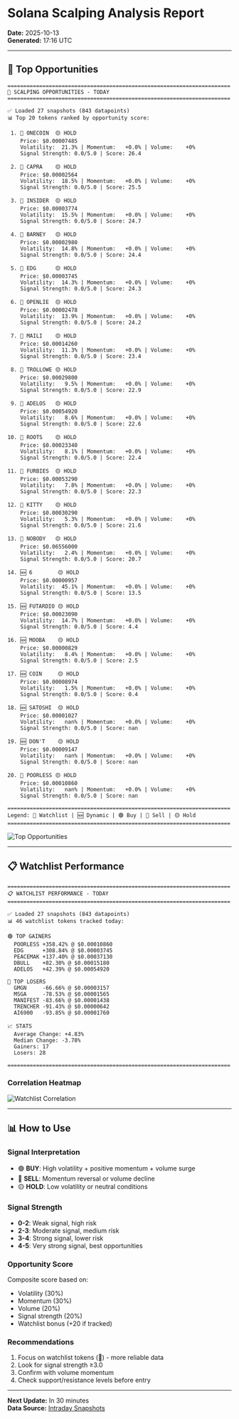 # Solana Scalping Analysis Report
**Date:** 2025-10-13  
**Generated:** 17:16 UTC

---

## 🎯 Top Opportunities

```
======================================================================
🎯 SCALPING OPPORTUNITIES - TODAY
======================================================================

✅ Loaded 27 snapshots (843 datapoints)
📊 Top 20 tokens ranked by opportunity score:

 1. 📌 ONECOIN  🟡 HOLD
    Price: $0.00007485
    Volatility:  21.3% | Momentum:   +0.0% | Volume:    +0%
    Signal Strength: 0.0/5.0 | Score: 26.4

 2. 📌 CAPRA    🟡 HOLD
    Price: $0.00002564
    Volatility:  18.5% | Momentum:   +0.0% | Volume:    +0%
    Signal Strength: 0.0/5.0 | Score: 25.5

 3. 📌 INSIDER  🟡 HOLD
    Price: $0.00003774
    Volatility:  15.5% | Momentum:   +0.0% | Volume:    +0%
    Signal Strength: 0.0/5.0 | Score: 24.7

 4. 📌 BARNEY   🟡 HOLD
    Price: $0.00002980
    Volatility:  14.8% | Momentum:   +0.0% | Volume:    +0%
    Signal Strength: 0.0/5.0 | Score: 24.4

 5. 📌 EDG      🟡 HOLD
    Price: $0.00003745
    Volatility:  14.3% | Momentum:   +0.0% | Volume:    +0%
    Signal Strength: 0.0/5.0 | Score: 24.3

 6. 📌 OPENLIE  🟡 HOLD
    Price: $0.00002478
    Volatility:  13.9% | Momentum:   +0.0% | Volume:    +0%
    Signal Strength: 0.0/5.0 | Score: 24.2

 7. 📌 MAILI    🟡 HOLD
    Price: $0.00014260
    Volatility:  11.3% | Momentum:   +0.0% | Volume:    +0%
    Signal Strength: 0.0/5.0 | Score: 23.4

 8. 📌 TROLLOWE 🟡 HOLD
    Price: $0.00029800
    Volatility:   9.5% | Momentum:   +0.0% | Volume:    +0%
    Signal Strength: 0.0/5.0 | Score: 22.9

 9. 📌 ADELOS   🟡 HOLD
    Price: $0.00054920
    Volatility:   8.6% | Momentum:   +0.0% | Volume:    +0%
    Signal Strength: 0.0/5.0 | Score: 22.6

10. 📌 ROOTS    🟡 HOLD
    Price: $0.00023340
    Volatility:   8.1% | Momentum:   +0.0% | Volume:    +0%
    Signal Strength: 0.0/5.0 | Score: 22.4

11. 📌 FURBIES  🟡 HOLD
    Price: $0.00053290
    Volatility:   7.8% | Momentum:   +0.0% | Volume:    +0%
    Signal Strength: 0.0/5.0 | Score: 22.3

12. 📌 KITTY    🟡 HOLD
    Price: $0.00030290
    Volatility:   5.3% | Momentum:   +0.0% | Volume:    +0%
    Signal Strength: 0.0/5.0 | Score: 21.6

13. 📌 NOBODY   🟡 HOLD
    Price: $0.06556000
    Volatility:   2.4% | Momentum:   +0.0% | Volume:    +0%
    Signal Strength: 0.0/5.0 | Score: 20.7

14. 🆕 6        🟡 HOLD
    Price: $0.00000957
    Volatility:  45.1% | Momentum:   +0.0% | Volume:    +0%
    Signal Strength: 0.0/5.0 | Score: 13.5

15. 🆕 FUTARDIO 🟡 HOLD
    Price: $0.00023090
    Volatility:  14.7% | Momentum:   +0.0% | Volume:    +0%
    Signal Strength: 0.0/5.0 | Score: 4.4

16. 🆕 MOOBA    🟡 HOLD
    Price: $0.00000829
    Volatility:   8.4% | Momentum:   +0.0% | Volume:    +0%
    Signal Strength: 0.0/5.0 | Score: 2.5

17. 🆕 COIN     🟡 HOLD
    Price: $0.00008974
    Volatility:   1.5% | Momentum:   +0.0% | Volume:    +0%
    Signal Strength: 0.0/5.0 | Score: 0.4

18. 🆕 SATOSHI  🟡 HOLD
    Price: $0.00001027
    Volatility:   nan% | Momentum:   +0.0% | Volume:    +0%
    Signal Strength: 0.0/5.0 | Score: nan

19. 🆕 DON'T    🟡 HOLD
    Price: $0.00009147
    Volatility:   nan% | Momentum:   +0.0% | Volume:    +0%
    Signal Strength: 0.0/5.0 | Score: nan

20. 📌 POORLESS 🟡 HOLD
    Price: $0.00010860
    Volatility:   nan% | Momentum:   +0.0% | Volume:    +0%
    Signal Strength: 0.0/5.0 | Score: nan

======================================================================
Legend: 📌 Watchlist | 🆕 Dynamic | 🟢 Buy | 🔴 Sell | 🟡 Hold
======================================================================
```

![Top Opportunities](../charts/opportunities_2025-10-13.png)


---

## 📋 Watchlist Performance

```
======================================================================
📋 WATCHLIST PERFORMANCE - TODAY
======================================================================

✅ Loaded 27 snapshots (843 datapoints)
📊 46 watchlist tokens tracked today:

🟢 TOP GAINERS
  POORLESS +358.42% @ $0.00010860
  EDG      +308.84% @ $0.00003745
  PEACEMAK +137.40% @ $0.00037130
  DBULL    +82.30% @ $0.00015180
  ADELOS   +42.39% @ $0.00054920

🔴 TOP LOSERS
  GMGN     -66.66% @ $0.00003157
  MSGA     -78.53% @ $0.00001565
  MANIFEST -83.66% @ $0.00001438
  TRENCHER -91.43% @ $0.00000642
  AI6900   -93.85% @ $0.00001760

📈 STATS
  Average Change: +4.83%
  Median Change: -3.78%
  Gainers: 17
  Losers: 28

======================================================================
```

### Correlation Heatmap

![Watchlist Correlation](../charts/watchlist_correlation_2025-10-13.png)

---

## 📊 How to Use

### Signal Interpretation
- 🟢 **BUY**: High volatility + positive momentum + volume surge
- 🔴 **SELL**: Momentum reversal or volume decline
- 🟡 **HOLD**: Low volatility or neutral conditions

### Signal Strength
- **0-2**: Weak signal, high risk
- **2-3**: Moderate signal, medium risk
- **3-4**: Strong signal, lower risk
- **4-5**: Very strong signal, best opportunities

### Opportunity Score
Composite score based on:
- Volatility (30%)
- Momentum (30%)
- Volume (20%)
- Signal strength (20%)
- Watchlist bonus (+20 if tracked)

### Recommendations
1. Focus on watchlist tokens (📌) - more reliable data
2. Look for signal strength ≥3.0
3. Confirm with volume momentum
4. Check support/resistance levels before entry

---

**Next Update:** In 30 minutes  
**Data Source:** [Intraday Snapshots](https://github.com/stelios5791/sol-reports/tree/main/intraday)
